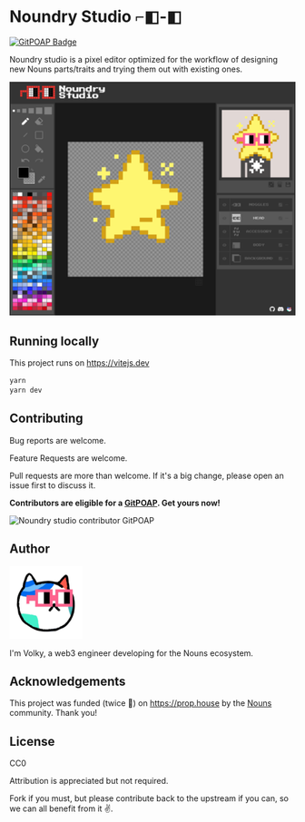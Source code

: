 # Noundry Studio ⌐◧-◧
[![GitPOAP Badge](https://public-api.gitpoap.io/v1/repo/volkyeth/noundry-studio/badge)](https://www.gitpoap.io/gh/volkyeth/noundry-studio)

Noundry studio is a pixel editor optimized for the workflow of designing new Nouns parts/traits and trying them out with existing ones.

![noundry studio preview](preview.png)

## Running locally

This project runs on https://vitejs.dev

```bash
yarn
yarn dev
```

## Contributing

Bug reports are welcome.

Feature Requests are welcome.

Pull requests are more than welcome. If it's a big change, please open an issue first to discuss it.

**Contributors are eligible for a [GitPOAP](https://www.gitpoap.io/gh/volkyeth/noundry-studio). Get yours now!**

<img width="250" alt="Noundry studio contributor GitPOAP" src="https://user-images.githubusercontent.com/847070/214595331-eaabcbe4-6f82-4bfc-af16-84a1dbacf50c.png">

## Author

![volky](src/assets/volky.png)

I'm Volky, a web3 engineer developing for the Nouns ecosystem. 

## Acknowledgements

This project was funded (twice 🙏) on https://prop.house by the [Nouns](https://nouns.wtf) community. Thank you!

## License

CC0

Attribution is appreciated but not required.

Fork if you must, but please contribute back to the upstream if you can, so we can all benefit from it ✌.
